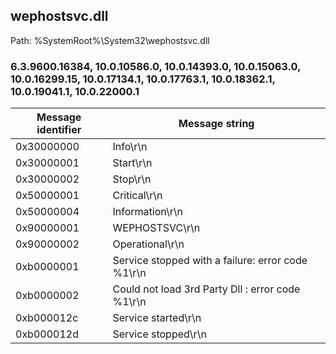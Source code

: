 ## wephostsvc.dll

Path: %SystemRoot%\System32\wephostsvc.dll

### 6.3.9600.16384, 10.0.10586.0, 10.0.14393.0, 10.0.15063.0, 10.0.16299.15, 10.0.17134.1, 10.0.17763.1, 10.0.18362.1, 10.0.19041.1, 10.0.22000.1

Message identifier | Message string
--- | ---
0x30000000 | Info\r\n
0x30000001 | Start\r\n
0x30000002 | Stop\r\n
0x50000001 | Critical\r\n
0x50000004 | Information\r\n
0x90000001 | WEPHOSTSVC\r\n
0x90000002 | Operational\r\n
0xb0000001 | Service stopped with a failure: error code %1\r\n
0xb0000002 | Could not load 3rd Party Dll : error code %1\r\n
0xb000012c | Service started\r\n
0xb000012d | Service stopped\r\n

